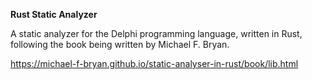 **Rust Static Analyzer**

A static analyzer for the Delphi programming language, written in Rust, following the book being written by Michael F. Bryan.

https://michael-f-bryan.github.io/static-analyser-in-rust/book/lib.html
